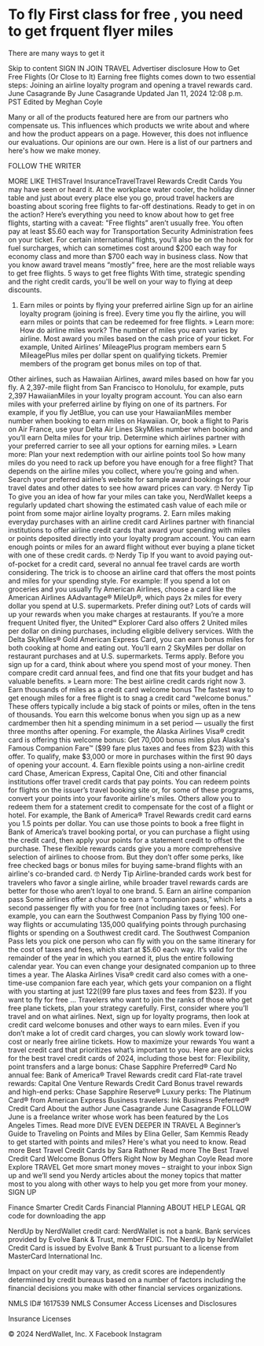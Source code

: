 # To fly First class for free , you need to get frquent flyer miles
There are many ways to get it

Skip to content
SIGN IN
JOIN
TRAVEL
Advertiser disclosure
How to Get Free Flights (Or Close to It)
Earning free flights comes down to two essential steps: Joining an airline loyalty program and opening a travel rewards card.
June Casagrande
By June Casagrande 
Updated Jan 11, 2024 12:08 p.m. PST
Edited by 
Meghan Coyle

Many or all of the products featured here are from our partners who compensate us. This influences which products we write about and where and how the product appears on a page. However, this does not influence our evaluations. Our opinions are our own. Here is a list of our partners and here's how we make money.

FOLLOW THE WRITER

MORE LIKE THISTravel InsuranceTravelTravel Rewards Credit Cards
You may have seen or heard it. At the workplace water cooler, the holiday dinner table and just about every place else you go, proud travel hackers are boasting about scoring free flights to far-off destinations.
Ready to get in on the action? Here’s everything you need to know about how to get free flights, starting with a caveat: "Free flights” aren’t usually free. You often pay at least $5.60 each way for Transportation Security Administration fees on your ticket. For certain international flights, you'll also be on the hook for fuel surcharges, which can sometimes cost around $200 each way for economy class and more than $700 each way in business class.
Now that you know award travel means “mostly” free, here are the most reliable ways to get free flights.
5 ways to get free flights
With time, strategic spending and the right credit cards, you'll be well on your way to flying at deep discounts.
1. Earn miles or points by flying your preferred airline
Sign up for an airline loyalty program (joining is free). Every time you fly the airline, you will earn miles or points that can be redeemed for free flights.
» Learn more: How do airline miles work?
The number of miles you earn varies by airline. Most award you miles based on the cash price of your ticket. For example, United Airlines’ MileagePlus program members earn 5 MileagePlus miles per dollar spent on qualifying tickets. Premier members of the program get bonus miles on top of that.

Other airlines, such as Hawaiian Airlines, award miles based on how far you fly. A 2,397-mile flight from San Francisco to Honolulu, for example, puts 2,397 HawaiianMiles in your loyalty program account.
You can also earn miles with your preferred airline by flying on one of its partners. For example, if you fly JetBlue, you can use your HawaiianMiles member number when booking to earn miles on Hawaiian. Or, book a flight to Paris on Air France, use your Delta Air Lines SkyMiles number when booking and you’ll earn Delta miles for your trip. Determine which airlines partner with your preferred carrier to see all your options for earning miles.
» Learn more: Plan your next redemption with our airline points tool
So how many miles do you need to rack up before you have enough for a free flight? That depends on the airline miles you collect, where you’re going and when. Search your preferred airline’s website for sample award bookings for your travel dates and other dates to see how award prices can vary.
🤓
Nerdy Tip
To give you an idea of how far your miles can take you, NerdWallet keeps a regularly updated chart showing the estimated cash value of each mile or point from some major airline loyalty programs.
2. Earn miles making everyday purchases with an airline credit card
Airlines partner with financial institutions to offer airline credit cards that award your spending with miles or points deposited directly into your loyalty program account. You can earn enough points or miles for an award flight without ever buying a plane ticket with one of these credit cards.
🤓
Nerdy Tip
If you want to avoid paying out-of-pocket for a credit card, several no annual fee travel cards are worth considering.
The trick is to choose an airline card that offers the most points and miles for your spending style.
For example:
If you spend a lot on groceries and you usually fly American Airlines, choose a card like the American Airlines AAdvantage® MileUp®, which pays 2x miles for every dollar you spend at U.S. supermarkets.
Prefer dining out? Lots of cards will up your rewards when you make charges at restaurants. If you’re a more frequent United flyer, the United℠ Explorer Card also offers 2 United miles per dollar on dining purchases, including eligible delivery services.
With the Delta SkyMiles® Gold American Express Card, you can earn bonus miles for both cooking at home and eating out. You’ll earn 2 SkyMiles per dollar on restaurant purchases and at U.S. supermarkets. Terms apply.
Before you sign up for a card, think about where you spend most of your money. Then compare credit card annual fees, and find one that fits your budget and has valuable benefits.
» Learn more: The best airline credit cards right now
3. Earn thousands of miles as a credit card welcome bonus
The fastest way to get enough miles for a free flight is to snag a credit card “welcome bonus.” These offers typically include a big stack of points or miles, often in the tens of thousands. You earn this welcome bonus when you sign up as a new cardmember then hit a spending minimum in a set period — usually the first three months after opening.
For example, the Alaska Airlines Visa® credit card is offering this welcome bonus: Get 70,000 bonus miles plus Alaska's Famous Companion Fare™ ($99 fare plus taxes and fees from $23) with this offer. To qualify, make $3,000 or more in purchases within the first 90 days of opening your account.
4. Earn flexible points using a non-airline credit card
Chase, American Express, Capital One, Citi and other financial institutions offer travel credit cards that pay points. You can redeem points for flights on the issuer’s travel booking site or, for some of these programs, convert your points into your favorite airline's miles. Others allow you to redeem them for a statement credit to compensate for the cost of a flight or hotel.
For example, the Bank of America® Travel Rewards credit card earns you 1.5 points per dollar. You can use those points to book a free flight in Bank of America’s travel booking portal, or you can purchase a flight using the credit card, then apply your points for a statement credit to offset the purchase.
These flexible rewards cards give you a more comprehensive selection of airlines to choose from. But they don’t offer some perks, like free checked bags or bonus miles for buying same-brand flights with an airline's co-branded card.
🤓
Nerdy Tip
Airline-branded cards work best for travelers who favor a single airline, while broader travel rewards cards are better for those who aren’t loyal to one brand.
5. Earn an airline companion pass
Some airlines offer a chance to earn a “companion pass,” which lets a second passenger fly with you for free (not including taxes or fees). For example, you can earn the Southwest Companion Pass by flying 100 one-way flights or accumulating 135,000 qualifying points through purchasing flights or spending on a Southwest credit card. The Southwest Companion Pass lets you pick one person who can fly with you on the same itinerary for the cost of taxes and fees, which start at $5.60 each way. It’s valid for the remainder of the year in which you earned it, plus the entire following calendar year. You can even change your designated companion up to three times a year.
The Alaska Airlines Visa® credit card also comes with a one-time-use companion fare each year, which gets your companion on a flight with you starting at just $122 (($99 fare plus taxes and fees from $23).
If you want to fly for free ...
Travelers who want to join the ranks of those who get free plane tickets, plan your strategy carefully. First, consider where you’ll travel and on what airlines. Next, sign up for loyalty programs, then look at credit card welcome bonuses and other ways to earn miles. Even if you don’t make a lot of credit card charges, you can slowly work toward low-cost or nearly free airline tickets.
How to maximize your rewards
You want a travel credit card that prioritizes what’s important to you. Here are our picks for the best travel credit cards of 2024, including those best for:
Flexibility, point transfers and a large bonus: Chase Sapphire Preferred® Card
No annual fee: Bank of America® Travel Rewards credit card
Flat-rate travel rewards: Capital One Venture Rewards Credit Card 
Bonus travel rewards and high-end perks: Chase Sapphire Reserve®
Luxury perks: The Platinum Card® from American Express
Business travelers: Ink Business Preferred® Credit Card
About the author
June Casagrande
June Casagrande
FOLLOW
June is a freelance writer whose work has been featured by the Los Angeles Times. Read more
DIVE EVEN DEEPER IN TRAVEL
A Beginner’s Guide to Traveling on Points and Miles
by Elina Geller, Sam Kemmis
Ready to get started with points and miles? Here's what you need to know.
Read more
Best Travel Credit Cards
by Sara Rathner
Read more
The Best Travel Credit Card Welcome Bonus Offers Right Now
by Meghan Coyle
Read more
Explore TRAVEL
Get more smart money moves – straight to your inbox
Sign up and we’ll send you Nerdy articles about the money topics that matter most to you along with other ways to help you get more from your money.
SIGN UP

Finance Smarter
Credit Cards
Financial Planning
ABOUT
HELP
LEGAL
QR code for downloading the app

NerdUp by NerdWallet credit card: NerdWallet is not a bank. Bank services provided by Evolve Bank & Trust, member FDIC. The NerdUp by NerdWallet Credit Card is issued by Evolve Bank & Trust pursuant to a license from MasterCard International Inc.

Impact on your credit may vary, as credit scores are independently determined by credit bureaus based on a number of factors including the financial decisions you make with other financial services organizations.

NMLS ID# 1617539
NMLS Consumer Access
Licenses and Disclosures


Insurance Licenses

© 2024 NerdWallet, Inc.
X
Facebook
Instagram
